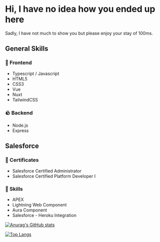 # Hi, I have no idea how you ended up here

Sadly, I have not much to show you but please enjoy your stay of 100ms.

## General Skills

### 🌱 Frontend

- Typescript / Javascript
- HTML5
- CSS3
- Vue
- Nuxt
- TailwindCSS

### 🪨 Backend
- Node.js
- Express

## Salesforce

### 📜 Certificates
- Salesforce Certified Administrator
- Salesforce Certified Platform Developer I

### 💎 Skills
- APEX
- Lightning Web Component
- Aura Component
- Salesforce - Heroku Integration


[![Anurag's GitHub stats](https://github-readme-stats.vercel.app/api?username=titancube&show_icons=true&theme=dracula)](https://github.com/anuraghazra/github-readme-stats)

[![Top Langs](https://github-readme-stats.vercel.app/api/top-langs/?username=titancube&layout=compact&theme=dracula)](https://github.com/anuraghazra/github-readme-stats)

